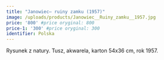 ```yaml
---
title: "Janowiec– ruiny zamku (1957)"
image: /uploads/products/Janowiec__Ruiny_zamku__1957.jpg
price: '800' #price oryginal: 800
price-1: '300' #price oryginal: 300
identifier: Polska
---
```


Rysunek z natury. Tusz, akwarela, karton 54x36 cm, rok 1957.